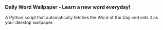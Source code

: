 ### Daily Word Wallpaper - Learn a new word everyday!
A Python script that automatically fetches the Word of the Day and sets it as your desktop wallpaper.
